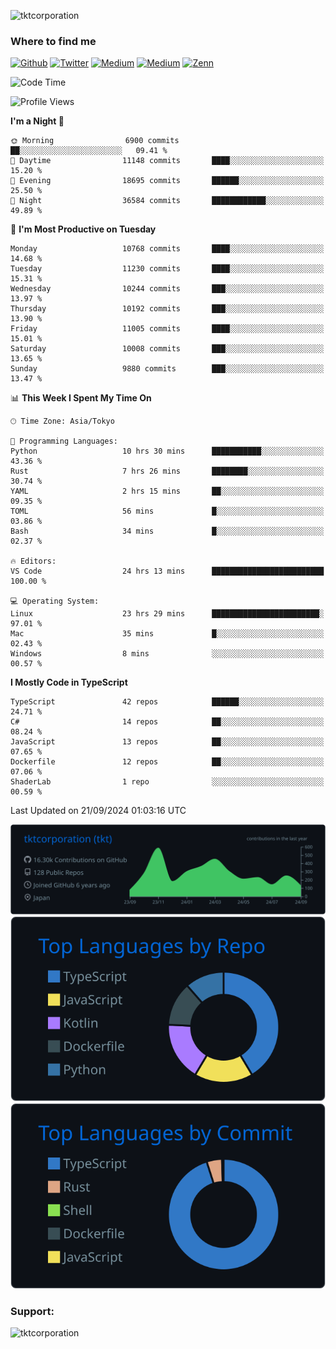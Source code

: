 <p align="left"> <img src="https://komarev.com/ghpvc/?username=tktcorporation&label=Profile%20views&color=0e75b6&style=flat" alt="tktcorporation" /> </p>

<h3>Where to find me</h3>
<p>
<a href="https://github.com/tktcorporation" target="_blank"><img alt="Github" src="https://img.shields.io/badge/GitHub-%2312100E.svg?&style=for-the-badge&logo=Github&logoColor=white" /></a>
<a href="https://twitter.com/tktcorporation" target="_blank"><img alt="Twitter" src="https://img.shields.io/badge/twitter-%231DA1F2.svg?&style=for-the-badge&logo=twitter&logoColor=white" /></a>
<a href="https://www.linkedin.com/in/tktcorporation" target="_blank"><img alt="Medium" src="https://img.shields.io/badge/linkdin-0a66c2.svg?&style=for-the-badge&logo=linkedin&logoColor=white" /></a>
<a href="https://qiita.com/tktcorporation" target="_blank"><img alt="Medium" src="https://img.shields.io/badge/qiita-55C500.svg?&style=for-the-badge&logo=qiita&logoColor=white" /></a>
<a href="https://zenn.dev/tktcorporation" target="_blank"><img alt="Zenn" src="https://img.shields.io/badge/Zenn-3EA8FF.svg?&style=for-the-badge&logo=Zenn&logoColor=white" /></a>
</p>
  
<!--START_SECTION:waka-->
![Code Time](http://img.shields.io/badge/Code%20Time-1%2C758%20hrs%2029%20mins-blue)

![Profile Views](http://img.shields.io/badge/Profile%20Views-0-blue)

**I'm a Night 🦉** 

```text
🌞 Morning                6900 commits        ██░░░░░░░░░░░░░░░░░░░░░░░   09.41 % 
🌆 Daytime                11148 commits       ████░░░░░░░░░░░░░░░░░░░░░   15.20 % 
🌃 Evening                18695 commits       ██████░░░░░░░░░░░░░░░░░░░   25.50 % 
🌙 Night                  36584 commits       ████████████░░░░░░░░░░░░░   49.89 % 
```
📅 **I'm Most Productive on Tuesday** 

```text
Monday                   10768 commits       ████░░░░░░░░░░░░░░░░░░░░░   14.68 % 
Tuesday                  11230 commits       ████░░░░░░░░░░░░░░░░░░░░░   15.31 % 
Wednesday                10244 commits       ███░░░░░░░░░░░░░░░░░░░░░░   13.97 % 
Thursday                 10192 commits       ███░░░░░░░░░░░░░░░░░░░░░░   13.90 % 
Friday                   11005 commits       ████░░░░░░░░░░░░░░░░░░░░░   15.01 % 
Saturday                 10008 commits       ███░░░░░░░░░░░░░░░░░░░░░░   13.65 % 
Sunday                   9880 commits        ███░░░░░░░░░░░░░░░░░░░░░░   13.47 % 
```


📊 **This Week I Spent My Time On** 

```text
🕑︎ Time Zone: Asia/Tokyo

💬 Programming Languages: 
Python                   10 hrs 30 mins      ███████████░░░░░░░░░░░░░░   43.36 % 
Rust                     7 hrs 26 mins       ████████░░░░░░░░░░░░░░░░░   30.74 % 
YAML                     2 hrs 15 mins       ██░░░░░░░░░░░░░░░░░░░░░░░   09.35 % 
TOML                     56 mins             █░░░░░░░░░░░░░░░░░░░░░░░░   03.86 % 
Bash                     34 mins             █░░░░░░░░░░░░░░░░░░░░░░░░   02.37 % 

🔥 Editors: 
VS Code                  24 hrs 13 mins      █████████████████████████   100.00 % 

💻 Operating System: 
Linux                    23 hrs 29 mins      ████████████████████████░   97.01 % 
Mac                      35 mins             █░░░░░░░░░░░░░░░░░░░░░░░░   02.43 % 
Windows                  8 mins              ░░░░░░░░░░░░░░░░░░░░░░░░░   00.57 % 
```

**I Mostly Code in TypeScript** 

```text
TypeScript               42 repos            ██████░░░░░░░░░░░░░░░░░░░   24.71 % 
C#                       14 repos            ██░░░░░░░░░░░░░░░░░░░░░░░   08.24 % 
JavaScript               13 repos            ██░░░░░░░░░░░░░░░░░░░░░░░   07.65 % 
Dockerfile               12 repos            ██░░░░░░░░░░░░░░░░░░░░░░░   07.06 % 
ShaderLab                1 repo              ░░░░░░░░░░░░░░░░░░░░░░░░░   00.59 % 
```




 Last Updated on 21/09/2024 01:03:16 UTC
<!--END_SECTION:waka-->

[![](https://raw.githubusercontent.com/tktcorporation/tktcorporation/master/profile-summary-card-output/github_dark/0-profile-details.svg)](https://github.com/vn7n24fzkq/github-profile-summary-cards)
[![](https://raw.githubusercontent.com/tktcorporation/tktcorporation/master/profile-summary-card-output/github_dark/1-repos-per-language.svg)](https://github.com/vn7n24fzkq/github-profile-summary-cards) [![](https://raw.githubusercontent.com/tktcorporation/tktcorporation/master/profile-summary-card-output/github_dark/2-most-commit-language.svg)](https://github.com/vn7n24fzkq/github-profile-summary-cards)

<h3 align="left">Support:</h3>
<p><a href="https://www.buymeacoffee.com/tktcorporation"> <img align="left" src="https://cdn.buymeacoffee.com/buttons/v2/default-yellow.png" height="50" width="210" alt="tktcorporation" /></a></p><br><br>
